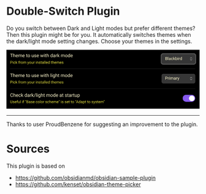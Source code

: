 # Double-Switch Plugin

Do you switch between Dark and Light modes but prefer different themes? Then this plugin might be for you. It automatically switches themes when the dark/light mode setting changes.
Choose your themes in the settings.

![Plugin Settings](https://github.com/carlrobert/double-switch/blob/main/Screenshot%202025-03-16%2016.32.43.png)

---

Thanks to user ProudBenzene for suggesting an improvement to the plugin.

# Sources
This plugin is based on
- https://github.com/obsidianmd/obsidian-sample-plugin
- https://github.com/kenset/obsidian-theme-picker
